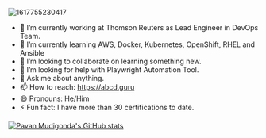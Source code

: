 ![1617755230417](https://user-images.githubusercontent.com/29324338/126084298-e1f09662-3686-4cf7-92ac-3b29cd0e3f88.jpg)

- 🔭 I’m currently working at Thomson Reuters as Lead Engineer in DevOps Team.
- 🌱 I’m currently learning  AWS, Docker, Kubernetes, OpenShift, RHEL and Ansible
- 👯 I’m looking to collaborate on learning something new.
- 🤔 I’m looking for help with Playwright Automation Tool.
- 💬 Ask me about anything.
- 📫 How to reach: https://abcd.guru
- 😄 Pronouns: He/Him
- ⚡ Fun fact: I have more than 30 certifications to date.


[![Pavan Mudigonda's GitHub stats](https://github-readme-stats.vercel.app/api?username=mnpawan)](https://github.com/mnpawan/github-readme-stats)




